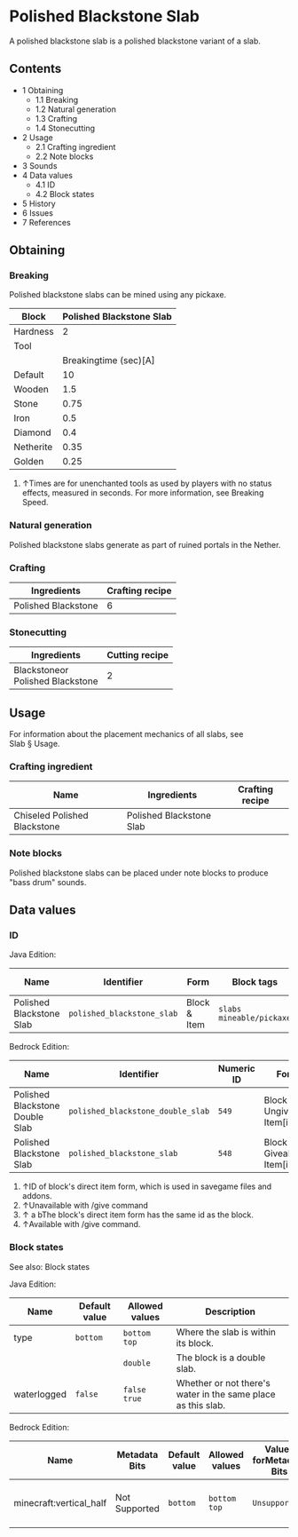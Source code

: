 # Polished Blackstone Slab
A polished blackstone slab is a polished blackstone variant of a slab.

## Contents
- 1 Obtaining
	- 1.1 Breaking
	- 1.2 Natural generation
	- 1.3 Crafting
	- 1.4 Stonecutting
- 2 Usage
	- 2.1 Crafting ingredient
	- 2.2 Note blocks
- 3 Sounds
- 4 Data values
	- 4.1 ID
	- 4.2 Block states
- 5 History
- 6 Issues
- 7 References

## Obtaining
### Breaking
Polished blackstone slabs can be mined using any pickaxe.

| Block     | Polished Blackstone Slab |
|-----------|--------------------------|
| Hardness  | 2                        |
| Tool      |                          |
|           | Breakingtime (sec)[A]    |
| Default   | 10                       |
| Wooden    | 1.5                      |
| Stone     | 0.75                     |
| Iron      | 0.5                      |
| Diamond   | 0.4                      |
| Netherite | 0.35                     |
| Golden    | 0.25                     |

1. ↑Times are for unenchanted tools as used by players with no status effects, measured in seconds. For more information, see Breaking Speed.

### Natural generation
Polished blackstone slabs generate as part of ruined portals in the Nether.

### Crafting
| Ingredients         | Crafting recipe |
|---------------------|-----------------|
| Polished Blackstone | 6               |

### Stonecutting
| Ingredients                          | Cutting recipe |
|--------------------------------------|----------------|
| Blackstoneor<br/>Polished Blackstone | 2              |

## Usage
For information about the placement mechanics of all slabs, see Slab § Usage.

### Crafting ingredient
| Name                         | Ingredients              | Crafting recipe |
|------------------------------|--------------------------|-----------------|
| Chiseled Polished Blackstone | Polished Blackstone Slab |                 |

### Note blocks
Polished blackstone slabs can be placed under note blocks to produce "bass drum" sounds.

## Data values
### ID
Java Edition:

| Name                     | Identifier                 | Form         | Block tags                     | Item tags | Translation key                            |
|--------------------------|----------------------------|--------------|--------------------------------|-----------|--------------------------------------------|
| Polished Blackstone Slab | `polished_blackstone_slab` | Block & Item | `slabs`<br/>`mineable/pickaxe` | `slabs`   | `block.minecraft.polished_blackstone_slab` |

Bedrock Edition:

| Name                            | Identifier                        | Numeric ID | Form                         | Item ID[i 1]   | Translation key                      |
|---------------------------------|-----------------------------------|------------|------------------------------|----------------|--------------------------------------|
| Polished Blackstone Double Slab | `polished_blackstone_double_slab` | `549`      | Block & Ungiveable Item[i 2] | Identical[i 3] | —                                    |
| Polished Blackstone Slab        | `polished_blackstone_slab`        | `548`      | Block & Giveable Item[i 4]   | Identical[i 3] | `tile.polished_blackstone_slab.name` |

1. ↑ID of block's direct item form, which is used in savegame files and addons.
2. ↑Unavailable with /give command
3. ↑ a bThe block's direct item form has the same id as the block.
4. ↑Available with /give command.

### Block states
See also: Block states

Java Edition:

| Name        | Default value | Allowed values     | Description                                                  |
|-------------|---------------|--------------------|--------------------------------------------------------------|
| type        | `bottom`      | `bottom`<br/>`top` | Where the slab is within its block.                          |
|             |               | `double`           | The block is a double slab.                                  |
| waterlogged | `false`       | `false`<br/>`true` | Whether or not there's water in the same place as this slab. |

Bedrock Edition:

| Name                    | Metadata Bits | Default value | Allowed values     | Values forMetadata Bits | Description                         |
|-------------------------|---------------|---------------|--------------------|-------------------------|-------------------------------------|
| minecraft:vertical_half | Not Supported | `bottom`      | `bottom`<br/>`top` | `Unsupported`           | Where the slab is within its block. |



